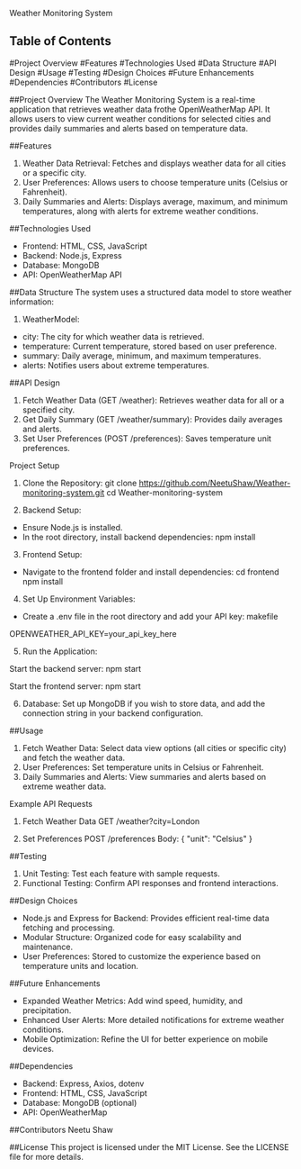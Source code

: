 Weather Monitoring System

## Table of Contents
#Project Overview
#Features
#Technologies Used
#Data Structure
#API Design
#Usage
#Testing
#Design Choices
#Future Enhancements
#Dependencies
#Contributors
#License

##Project Overview
The Weather Monitoring System is a real-time application that retrieves weather data frothe OpenWeatherMap API. It allows users to view current weather conditions for selected cities and provides daily summaries and alerts based on temperature data.

##Features

1. Weather Data Retrieval: Fetches and displays weather data for all cities or a specific city.
2. User Preferences: Allows users to choose temperature units (Celsius or Fahrenheit).
3. Daily Summaries and Alerts: Displays average, maximum, and minimum temperatures, along with alerts for extreme weather conditions.

##Technologies Used
- Frontend: HTML, CSS, JavaScript
- Backend: Node.js, Express
- Database: MongoDB
- API: OpenWeatherMap API

##Data Structure
The system uses a structured data model to store weather information:

1. WeatherModel:
- city: The city for which weather data is retrieved.
- temperature: Current temperature, stored based on user preference.
- summary: Daily average, minimum, and maximum temperatures.
- alerts: Notifies users about extreme temperatures.

##API Design
1. Fetch Weather Data (GET /weather): Retrieves weather data for all or a specified city.
2. Get Daily Summary (GET /weather/summary): Provides daily averages and alerts.
3. Set User Preferences (POST /preferences): Saves temperature unit preferences.

Project Setup
1. Clone the Repository:
git clone https://github.com/NeetuShaw/Weather-monitoring-system.git
cd Weather-monitoring-system

2. Backend Setup:
- Ensure Node.js is installed.
- In the root directory, install backend dependencies:
npm install

3. Frontend Setup:
- Navigate to the frontend folder and install dependencies:
cd frontend
npm install

4. Set Up Environment Variables:
- Create a .env file in the root directory and add your API key:
makefile

OPENWEATHER_API_KEY=your_api_key_here

5. Run the Application:

Start the backend server:
npm start

Start the frontend server:
npm start

6. Database:
Set up MongoDB if you wish to store data, and add the connection string in your backend configuration.

##Usage
1. Fetch Weather Data: Select data view options (all cities or specific city) and fetch the weather data.
2. User Preferences: Set temperature units in Celsius or Fahrenheit.
3. Daily Summaries and Alerts: View summaries and alerts based on extreme weather data.

Example API Requests
1. Fetch Weather Data
GET /weather?city=London

2. Set Preferences
POST /preferences
Body: { "unit": "Celsius" }

##Testing
1. Unit Testing: Test each feature with sample requests.
2. Functional Testing: Confirm API responses and frontend interactions.

##Design Choices
- Node.js and Express for Backend: Provides efficient real-time data fetching and processing.
- Modular Structure: Organized code for easy scalability and maintenance.
- User Preferences: Stored to customize the experience based on temperature units and location.

##Future Enhancements
- Expanded Weather Metrics: Add wind speed, humidity, and precipitation.
- Enhanced User Alerts: More detailed notifications for extreme weather conditions.
- Mobile Optimization: Refine the UI for better experience on mobile devices.

##Dependencies
- Backend: Express, Axios, dotenv
- Frontend: HTML, CSS, JavaScript
- Database: MongoDB (optional)
- API: OpenWeatherMap

##Contributors
Neetu Shaw

##License
This project is licensed under the MIT License. See the LICENSE file for more details.

